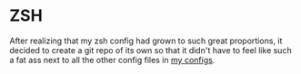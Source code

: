 ZSH
===
After realizing that my zsh config had grown to such great proportions,
it decided to create a git repo of its own so that it didn't have to feel like
such a fat ass next to all the other config files in [my configs](https://github.com/ZirroStig/configs).

